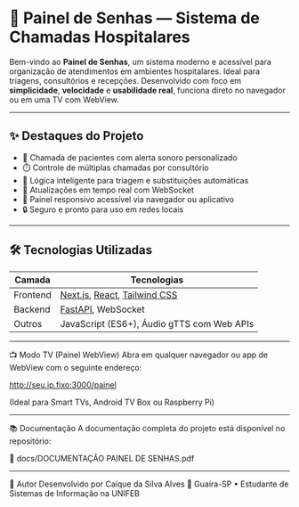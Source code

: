 # 🏥 Painel de Senhas — Sistema de Chamadas Hospitalares

Bem-vindo ao **Painel de Senhas**, um sistema moderno e acessível para organização de atendimentos em ambientes hospitalares. Ideal para triagens, consultórios e recepções. Desenvolvido com foco em **simplicidade**, **velocidade** e **usabilidade real**, funciona direto no navegador ou em uma TV com WebView.

---

## ✨ Destaques do Projeto

- 📢 Chamada de pacientes com alerta sonoro personalizado  
- ⏱️ Controle de múltiplas chamadas por consultório  
- 🧠 Lógica inteligente para triagem e substituições automáticas  
- 📡 Atualizações em tempo real com WebSocket  
- 📱 Painel responsivo acessível via navegador ou aplicativo  
- 🔒 Seguro e pronto para uso em redes locais

---

## 🛠️ Tecnologias Utilizadas

| Camada     | Tecnologias                                    |
|------------|------------------------------------------------|
| Frontend   | [Next.js](https://nextjs.org/), [React](https://reactjs.org/), [Tailwind CSS](https://tailwindcss.com/) |
| Backend    | [FastAPI](https://fastapi.tiangolo.com/), WebSocket |
| Outros     | JavaScript (ES6+), Áudio gTTS com Web APIs |

---

📺 Modo TV (Painel WebView)
Abra em qualquer navegador ou app de WebView com o seguinte endereço:

http://seu.ip.fixo:3000/painel

(Ideal para Smart TVs, Android TV Box ou Raspberry Pi)

---

📚 Documentação
A documentação completa do projeto está disponível no repositório:

📄 docs/DOCUMENTAÇÃO PAINEL DE SENHAS.pdf

---

👤 Autor
Desenvolvido por Caíque da Silva Alves
📍 Guaíra-SP • Estudante de Sistemas de Informação na UNIFEB

